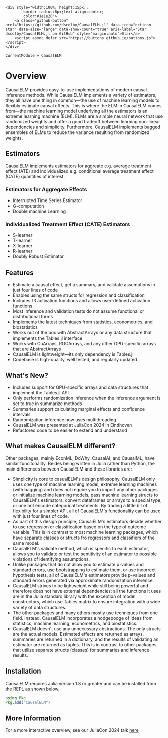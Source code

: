 ```@raw html
<div style="width:100%; height:15px;;
        border-radius:6px;text-align:center;
        color:#1e1e20">
    <a class="github-button" href="https://github.com/dscolby/CausalELM.jl" data-icon="octicon-star" data-size="large" data-show-count="true" aria-label="Star dscolby/CausalELM.jl on GitHub" style="margin:auto">Star</a>
    <script async defer src="https://buttons.github.io/buttons.js"></script>
</div>
```

```@meta
CurrentModule = CausalELM
```

# Overview

CausalELM provides easy-to-use implementations of modern causal inference methods. While
CausalELM implements a variety of estimators, they all have one thing in common—the use of 
machine learning models to flexibly estimate causal effects. This is where the ELM in 
CausalELM comes from—the machine learning model underlying all the estimators is an extreme 
learning machine (ELM). ELMs are a simple neural network that use randomized weights and 
offer a good tradeoff between learning non-linear dependencies and simplicity. Furthermore, 
CausalELM implements bagged ensembles of ELMs to reduce the variance resulting from 
randomized weights.

## Estimators
CausalELM implements estimators for aggreate e.g. average treatment effect (ATE) and 
individualized e.g. conditional average treatment effect (CATE) quantities of interest.

### Estimators for Aggregate Effects
*   Interrupted Time Series Estimator
*   G-computation
*   Double machine Learning

### Individualized Treatment Effect (CATE) Estimators
*   S-learner
*   T-learner
*   X-learner
*   R-learner
*   Doubly Robust Estimator

## Features
*   Estimate a causal effect, get a summary, and validate assumptions in just four lines of code
*   Enables using the same structs for regression and classification
*   Includes 13 activation functions and allows user-defined activation functions
*   Most inference and validation tests do not assume functional or distributional forms
*   Implements the latest techniques from statistics, econometrics, and biostatistics
*   Works out of the box with AbstractArrays or any data structure that implements the Tables.jl interface
*   Works with CuArrays, ROCArrays, and any other GPU-specific arrays that are AbstractArrays
*   CausalELM is lightweight—its only dependency is Tables.jl
*   Codebase is high-quality, well tested, and regularly updated

## What's New?
*   Includes support for GPU-specific arrays and data structures that implement the Tables.jl API
*   Only performs randomization inference when the inference argument is set to true in summarize methods
*   Summaries support calculating marginal effects and confidence intervals
*   Randomization inference now uses multithreading
*   CausalELM was presented at JuliaCon 2024 in Eindhoven
*   Refactored code to be easier to extend and understand

## What makes CausalELM different?
Other packages, mainly EconML, DoWhy, CausalAI, and CausalML, have similar funcitonality. 
Beides being written in Julia rather than Python, the main differences between CausalELM and 
these libraries are:
*   Simplicity is core to casualELM's design philosophy. CausalELM only uses one type of
    machine learning model, extreme learning machines (with bagging) and does not require 
    you to import any other packages or initialize machine learning models, pass machine 
    learning structs to CausalELM's estimators, convert dataframes or arrays to a special 
    type, or one hot encode categorical treatments. By trading a little bit of flexibility 
    for a simpler API, all of CausalELM's functionality can be used with just four lines of 
    code.
*   As part of this design principle, CausalELM's estimators decide whether to use regression 
    or classification based on the type of outcome variable. This is in contrast to most 
    machine learning packages, which have separate classes or structs fro regressors and 
    classifiers of the same model.
*   CausalELM's validate method, which is specific to each estimator, allows you to validate 
    or test the sentitivity of an estimator to possible violations of identifying assumptions.
*   Unlike packages that do not allow you to estimate p-values and standard errors, use 
    bootstrapping to estimate them, or use incorrect hypothesis tests, all of CausalELM's 
    estimators provide p-values and standard errors generated via approximate randomization 
    inference. 
*   CausalELM strives to be lightweight while still being powerful and therefore does not 
    have external dependencies: all the functions it uses are in the Julia standard library
    with the exception of model constructors, which use Tables.matrix to ensure integration 
    with a wide variety of data structures.
*   The other packages and many others mostly use techniques from one field. Instead, 
    CausalELM incorporates a hodgepodge of ideas from statistics, machine learning, 
    econometrics, and biostatistics.
*   CausalELM doesn't use any unnecessary abstractions. The only structs are the actual 
    models. Estimated effects are returned as arrays, summaries are returned in a dictionary, 
    and the results of validating an estimator are returned as tuples. This is in contrast 
    to other packages that utilize separate structs (classes) for summaries and inference 
    results.

## Installation
CausalELM requires Julia version 1.8 or greater and can be installed from the REPL as shown 
below. 
```julia
using Pkg 
Pkg.add("CausalELM")
```
## More Information
For a more interactive overview, see our JuliaCon 2024 talk [here](https://www.youtube.com/watch?v=hh_cyj8feu8&t=26s)
